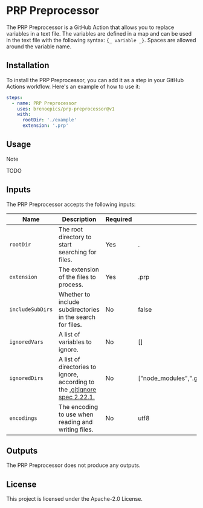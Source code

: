 # PRP Preprocessor

The PRP Preprocessor is a GitHub Action that allows you to replace variables in a text file. The variables are defined
in a map and can be used in the text file with the following syntax: `{_ variable _}`. Spaces are allowed around the
variable name.

## Installation

To install the PRP Preprocessor, you can add it as a step in your GitHub Actions workflow.
Here's an example of how to
use it:

```yaml
steps:
  - name: PRP Preprocessor
    uses: brenoepics/prp-preprocessor@v1
    with:
      rootDir: './example'
      extension: '.prp'
```

## Usage

> [!NOTE]
> TODO

## Inputs

The PRP Preprocessor accepts the following inputs:

| Name             | Description                                                                                                     | Required | Default                                                         |
|------------------|-----------------------------------------------------------------------------------------------------------------|----------|-----------------------------------------------------------------|
| `rootDir`        | The root directory to start searching for files.                                                                | Yes      | .                                                               |
| `extension`      | The extension of the files to process.                                                                          | Yes      | .prp                                                            |
| `includeSubDirs` | Whether to include subdirectories in the search for files.                                                      | No       | false                                                           |
| `ignoredVars`    | A list of variables to ignore.                                                                                  | No       | []                                                              |
| `ignoredDirs`    | A list of directories to ignore, according to the [.gitignore spec 2.22.1.](https://git-scm.com/docs/gitignore) | No       | ["node_modules",".git",".github","__tests__",".vscode",".idea"] |
| `encodings`      | The encoding to use when reading and writing files.                                                             | No       | utf8                                                            |

## Outputs

The PRP Preprocessor does not produce any outputs.

## License

This project is licensed under the Apache-2.0 License.